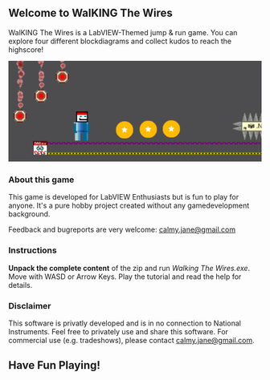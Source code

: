 ## Welcome to WalKING The Wires
WalKING The Wires is a LabVIEW-Themed jump & run game. You can explore four different blockdiagrams and collect kudos to reach the highscore!

![Image](images/WebBanner.png)

### About this game
This game is developed for LabVIEW Enthusiasts but is fun to play for anyone. It's a pure hobby project created without any gamedevelopment background.

Feedback and bugreports are very welcome: [calmy.jane@gmail.com](mailto:calmy.jane@gmail.com)

### Instructions
**Unpack the complete content** of the zip and run *Walking The Wires.exe*.
Move with WASD or Arrow Keys. Play the tutorial and read the help for details. 

### Disclaimer
This software is privatly developed and is in no connection to National Instruments. Feel free to privately use and share this software. For commercial use (e.g. tradeshows), please contact [calmy.jane@gmail.com](mailto:calmy.jane@gmail.com).

## Have Fun Playing!
